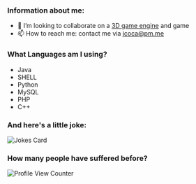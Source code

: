 <!--
### Hi there 👋
**JCOCA-Tech/JCOCA-Tech** is a ✨ _special_ ✨ repository because its `README.md` (this file) appears on your GitHub profile.
Here are some ideas to get you started:
-->

### Information about me: <br>
- 👯 I’m looking to collaborate on a [3D game engine](https://en.wikipedia.org/wiki/Game_engine) and game
- 📫 How to reach me: contact me via [jcoca@pm.me](mailto:jcoca@pm.me)

### What Languages am I using?<br>
- Java
- SHELL
- Python
- MySQL
- PHP
- C++<br>

### And here's a little joke:<br>

![Jokes Card](https://readme-jokes.vercel.app/api)
<br>

### How many people have suffered before? <br>

![Profile View Counter](https://komarev.com/ghpvc/?username=JCOCA-Tech)
<br>
